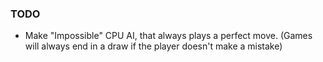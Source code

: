 ### TODO 
* Make "Impossible" CPU AI, that always plays a perfect move. (Games will always end in a draw if the player doesn't make a mistake)